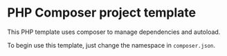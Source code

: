 # PHP Composer project template

This PHP template uses composer to manage dependencies and autoload.

To begin use this template, just change the namespace in `composer.json`.
